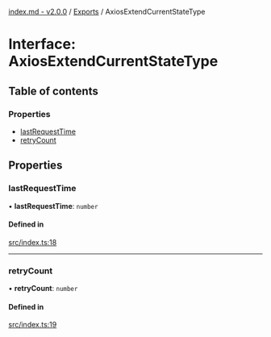 [index.md - v2.0.0](../README.md) / [Exports](../modules.md) / AxiosExtendCurrentStateType

# Interface: AxiosExtendCurrentStateType

## Table of contents

### Properties

-   [lastRequestTime](AxiosExtendCurrentStateType.md#lastrequesttime)
-   [retryCount](AxiosExtendCurrentStateType.md#retrycount)

## Properties

### lastRequestTime

• **lastRequestTime**: `number`

#### Defined in

[src/index.ts:18](https://github.com/saqqdy/axios-ex/blob/5e23005/src/index.ts#L18)

---

### retryCount

• **retryCount**: `number`

#### Defined in

[src/index.ts:19](https://github.com/saqqdy/axios-ex/blob/5e23005/src/index.ts#L19)
